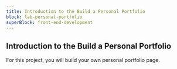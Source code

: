 ```yaml
---
title: Introduction to the Build a Personal Portfolio
block: lab-personal-portfolio
superBlock: front-end-development
---
```


## Introduction to the Build a Personal Portfolio

For this project, you will build your own personal portfolio page.
